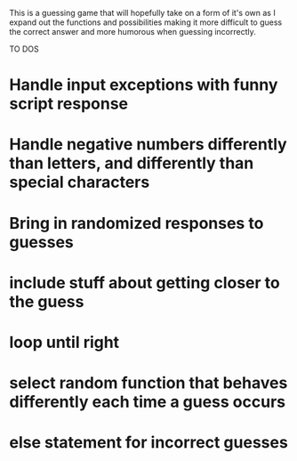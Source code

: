 This is a guessing game that will hopefully take on a form of it's own
as I expand out the functions and possibilities making it more difficult to 
guess the correct answer and more humorous when guessing incorrectly.

TO DOS
# Handle input exceptions with funny script response
# Handle negative numbers differently than letters, and differently than special characters
# Bring in randomized responses to guesses
# include stuff about getting closer to the guess
# loop until right
# select random function that behaves differently each time a guess occurs
# else statement for incorrect guesses
